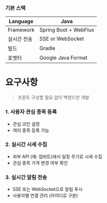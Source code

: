 ### 기본 스택

| Language  | Java                  |
|-----------|-----------------------|
| Framework | Spring Boot + WebFlux |
| 실시간 전송    | SSE or WebSocket      |
| 빌드        | Gradle                |
| 포맷터       | Google Java Format    |

# 요구사항

> 프론트 구성할 필요 없이 백엔드만 개발

### **1. 사용자 관심 종목 등록**

- 관심 코인 설정
- 여러 종목 등록 가능

### **2. 실시간 시세 수집**

- 외부 API (예: 업비트)에서 일정 주기로 시세 수집
- 관심 종목 가격 변경 여부 확인

### **3. 실시간 알림 전송**

- SSE 또는 WebSocket으로 알림 푸시
- 사용자별 연결 관리 (아이디로 구분)